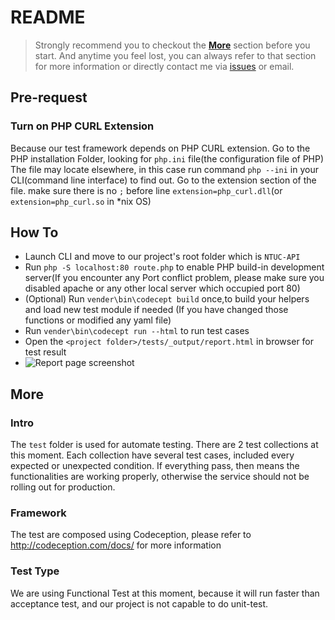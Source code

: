README
======

> Strongly recommend you to checkout the [**More**](#More) section before you start.
And anytime you feel lost, you can always refer to that section for more information or directly contact me via
[issues](https://github.com/muhdfirdaus/NTUC-API/issues) or email.

Pre-request
---------
### Turn on PHP CURL Extension ###
Because our test framework depends on PHP CURL extension.
Go to the PHP installation Folder, looking for `php.ini` file(the configuration file of PHP)
The file may locate elsewhere, in this case run command `php --ini` in your CLI(command line interface) to find out.
Go to the extension section of the file. make sure there is no `;` before line `extension=php_curl.dll`(or `extension=php_curl.so` in *nix OS)

How To
-----
* Launch CLI and move to our project's root folder which is `NTUC-API`
* Run `php -S localhost:80 route.php` to enable PHP build-in development server(If you encounter any Port conflict problem,
 please make sure you disabled apache or any other local server which occupied port 80)
* (Optional) Run `vender\bin\codecept build` once,to build your helpers and load new test module if needed
(If you have changed those functions or modified any yaml file)
* Run `vender\bin\codecept run --html` to run test cases
* Open the `<project folder>/tests/_output/report.html` in browser for test result
* ![Report page screenshot](https://cloud.githubusercontent.com/assets/14342776/10309184/b555c2da-6c6d-11e5-986f-b41eaeac7107.png)

More
---------
### Intro
The `test` folder is used for automate testing.
There are 2 test collections at this moment.
Each collection have several test cases, included every expected or unexpected condition.
If everything pass, then means the functionalities are working properly, otherwise the service should
 not be rolling out for production.

### Framework
The test are composed using Codeception, please refer to http://codeception.com/docs/ for more information

### Test Type
We are using Functional Test at this moment, because it will run faster than acceptance test,
 and our project is not capable to do unit-test.
